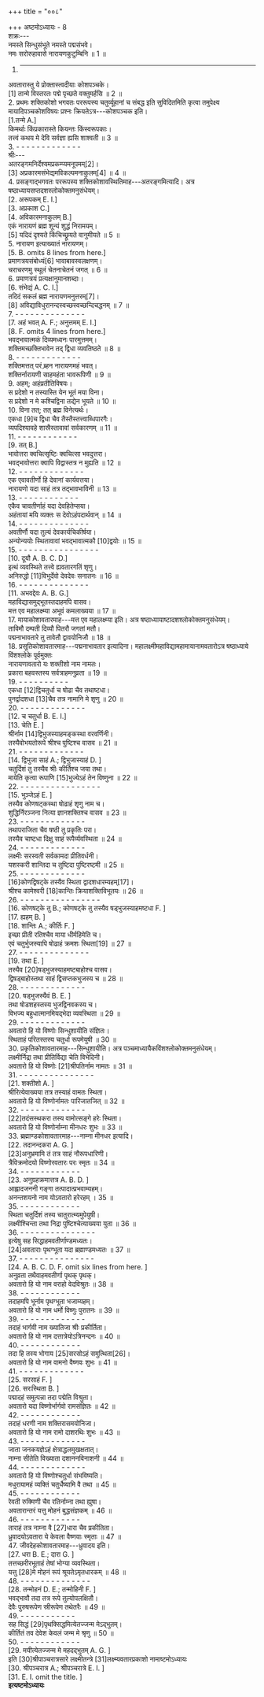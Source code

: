 +++
title = "००८"

+++
अष्टमोऽध्यायः - 8  
शक्रः---  
नमस्ते सिन्धुसंभूते नमस्ते पद्मसंभवे।  
नमः सरोरुहावासे नारायणकुटुम्बिनि ॥ 1 ॥  
1. - - - - - - - - - - - -  
अवतारास्तु ये प्रोक्तास्त्वदीयाः कोशपञ्चके।  
[1] तान्मे विस्तरतः पद्मे पृच्छते वक्तुमर्हसि ॥ 2 ॥  
2. प्रथमः शक्तिकोशो भगवतः पररूपस्य चतुर्व्यूहानां च संबद्ध इति सुविदितमिति कृत्वा तमुपेक्ष्य मायादिपञ्चकोशविषयः प्रश्नः क्रियतेऽत्र---कोशपञ्चक इति।  
[1.तन्मे A.]  
किमर्थाः किंप्रकारास्ते कियन्तः किंस्वरूपकाः।  
तत्त्वं कथय मे देवि सर्वज्ञा ह्यसि शाश्वती ॥ 3 ॥  
3. - - - - - - - - - - - - -  
श्रीः---  
अतरङ्गमनिर्देश्यमप्रकम्प्यमनूपमम्[2]।  
[3] अप्रकारमसंभेद्यमविकल्पमनाकुलम्[4] ॥ 4 ॥  
4. प्रसङ्गाद्भगवतः पररूपस्य शक्तिकोशावस्थितिमाह---अतरङ्गमित्यादि। अत्र षष्ठाध्यायसप्तदशस्लोकोक्तमनुसंधेयम्।  
[2. अरूपकम् E. I.]  
[3. अप्रकाश C.]  
[4. अविकारमनाकुलम् B.]  
एकं नारायणं ब्रह्म शून्यं शुद्धं निरामयम्।  
[5] यदिदं दृश्यते किंचिच्छ्रूयते वानुमीयते ॥ 5 ॥  
5. नारायण इत्याख्यातं नारायणम्।  
[5. B. omits 8 lines from here.]  
प्रमाणत्रयसंबोध्यं[6] भावाबावस्वलक्षणम्।  
चराचरणमु स्थूलं चेतनाचेतनं जगत् ॥ 6 ॥  
6. प्रमाणत्रयं प्रत्यक्षानुमानशब्दाः।  
[6. संभेद्यं A. C. I.]  
तदिदं सकलं ब्रह्म नारायणमनुत्तरम्[7]।  
[8] अविद्याविधुरानन्दस्वच्छस्वच्छन्दिचद्धनम् ॥ 7 ॥  
7. - - - - - - - - - - - - - -  
[7. अहं भवत् A. F.; अनुत्तमम् E. I.]  
[8. F. omits 4 lines from here.]  
भवद्भावात्मकं दिव्यमध्वनः पारमुत्तमम्।  
शक्तिमच्छक्तिभावेन तद्‌ द्विधा व्यवतिष्ठते ॥ 8 ॥  
8. - - - - - - - - - - - - -  
शक्तिमत्तत् परं ब्र्हन नारायणमहं भवत्।  
शक्तिर्नारायणी साहमहंता भावरूपिणी ॥ 9 ॥  
9. अहम्; अहंप्रतीतिविषयः।  
स प्रदेशो न तस्यास्ति येन भूतं मया विना।  
स प्रदेशो न मे कश्चिद्विना तद्येन भूयते ॥ 10 ॥  
10. विना तत्; तत् ब्रह्म विनेत्यर्थः।  
एकधा [9]च द्विधा चैव तैस्तैस्तत्त्वाब्धिपारगैः।  
व्यपदिश्यावहे शास्रैस्तावावां सर्वकारणम् ॥ 11 ॥  
11. - - - - - - - - - - - -  
[9. तत् B.]  
भावोत्तरा क्वचित्सृष्टिः क्वचित्सा भवदुत्तरा।  
भवद्भावोत्तरा क्वापि विद्वास्तत्र न मुह्यति ॥ 12 ॥  
12. - - - - - - - - - - - - -  
एक एवावतीर्णो हि देवानां कार्यवत्तया।  
नारायणो यदा साहं तत्र तद्भावभाविनी ॥ 13 ॥  
13. - - - - - - - - - - - -  
एकैव चावतीर्णाहं यदा देवहितेप्सया।  
अहंतायां मयि व्यक्तः स देवोऽहंपदार्थवान् ॥ 14 ॥  
14. - - - - - - - - - - - - - -  
अवतीर्णौ यदा तुल्यं देवकार्यचिकीर्षया।  
अन्योन्ययोः स्थितावावां भवद्भावात्मकौ [10]द्वयोः ॥ 15 ॥  
15. - - - - - - - - - - - - - - - -  
[10. दूयौ A. B. C. D.]  
इत्थं व्यवस्थिते तत्त्वे ह्यवतारगतिं शृणु।  
अनिरुद्धो [11]विभुर्देवो देवदेवः सनातनः ॥ 16 ॥  
16. - - - - - - - - - - - - - -  
[11. अभवद्देवः A. B. G.]  
महाविद्यासमुद्भूतस्तदाहमपि वासव।  
मत्त एव महालक्ष्म्या अभूवं कमलाख्यया ॥ 17 ॥  
17. मायाकोशावतारमाह---मत्त एव महालक्ष्म्या इति। अत्र षष्ठाध्यायाष्टादशश्लोकोक्तमनुसंधेयम्।  
ताविमौ दम्पती दिव्यौ पितरौ जगतां मतौ।  
पद्मनाभावतारे तु तावेतौ द्वावयोनिजौ ॥ 18 ॥  
18. प्रसूतिकोशावतारमाह---पद्मनाभावतार इत्यादिना। महालक्ष्मीमहाविद्यामहामायानामवतारोऽत्र षष्ठाध्याये विंशश्लोके पूर्वमुक्तः  
नारायणावतारो यः शक्तीशो नाम नामतः।  
प्रकारा बहवस्तस्य सर्वत्राहमनुव्रता ॥ 19 ॥  
19. - - - - - - - - - -  
एकधा [12]द्विचतुर्धा च षोढा चैव तथाष्टधा।  
पुनर्द्वादशधा [13]चैव तत्र नामानि मे शृणु ॥ 20 ॥  
20. - - - - - - - - - - - - -  
[12. च चतुर्धा B. E. I.]  
[13. चेति E. ]  
श्रीर्नाम [14]द्विभुजस्याहमङ्कस्था वरवर्णिनी।  
तस्यैवोभयतोरूपे श्रीश्च पुष्टिश्च वासव ॥ 21 ॥  
21. - - - - - - - - - - - - -  
[14. द्विभुजा साहं A.; द्विभुजास्याहं D. ]  
चतुर्दिशं तु तस्यैव श्रीः कीर्तिश्च जया तथा।  
मायेति कृत्वा रूपाणि [15]भुज्येऽहं तेन विष्णुना ॥ 22 ॥  
22. - - - - - - - - - - - - - - - -  
[15. भुञ्जेऽहं E. ]  
तस्यैव कोणषट्‌कस्था षोढाहं शृणु नाम च।  
शुद्धिर्निरञ्जना नित्या ज्ञानशक्तिश्च वासव ॥ 23 ॥  
23. - - - - - - - - - - - - -  
तथापराजिता चैव षष्ठी तु प्रकृतिः परा।  
तस्यैव चाष्टधा दिक्षु साहं रूपैर्व्यवस्थिता ॥ 24 ॥  
24. - - - - - - - - - - - - -  
लक्ष्मीः सरस्वती सर्वकामदा प्रीतिवर्धनी।  
यशस्करी शान्तिदा च तुष्टिदा पुष्टिरष्टमी ॥ 25 ॥  
25. - - - - - - - - - - - - -  
[16]कोणद्विषट्‌के तस्यैव स्थिता द्वादशधारम्यहम्[17]।  
श्रीश्च कामेश्वरी [18]कान्तिः क्रियाशक्तिविभूतयः ॥ 26 ॥  
26. - - - - - - - - - - - - - - - -  
[16. कोणषट्‌के तु B.; कोणषट्‌के तु तस्यैव षड्‌भुजस्याहमष्टधा F. ]  
[17. ह्यहम् B. ]  
[18. शान्तिः A.; कीर्तिः F. ]  
इच्छा प्रीती रतिश्चैव माया धीर्महिमेति च।  
एवं चतुर्भुजस्यापि षोढाहं क्रमशः स्थिता[19] ॥ 27 ॥  
27. - - - - - - - - - - - - - -  
[19. तथा E. ]  
तस्यैव [20]षड्‌भुजस्याहमष्टबाहोश्च वासव।  
द्विषड्‌बाहोस्तथा साहं द्विसप्तकभुजस्य च ॥ 28 ॥  
28. - - - - - - - - - - - - -  
[20. षड्‌भुजस्यैवं B. E. ]  
तथा षोडशहस्तस्य भुजद्विनवकस्य च।  
विभज्य बहुधात्मानमियद्भेदा व्यवस्थिता ॥ 29 ॥  
29. - - - - - - - - - - - - -  
अवतारो हि यो विष्णोः सिन्धुशायीति संज्ञितः।  
स्थिताहं परितस्तस्य चतुर्धा रूपमेयुषी ॥ 30 ॥  
30. प्रकृतिकोशावतारमाह---सिन्धुशायीति। अत्र पञ्चमाध्यायैकविंशश्लोकोक्तमनुसंधेयम्।  
लक्ष्मीर्निद्रा तथा प्रीतिर्विद्या चेति विभेदिनी।  
अवतारो हि यो विष्णोः [21]श्रीपतिर्नाम नामतः ॥ 31 ॥  
31. - - - - - - - - - - - - - - -  
[21. शक्तीशो A. ]  
श्रीरित्येवाख्यया तत्र तस्याहं वामतः स्थिता।  
अवतारो हि यो विष्णोर्नामतः पारिजातजित् ॥ 32 ॥  
32. - - - - - - - - - - - - -  
[22]तदंसस्थकरा तस्य वामोत्सङ्गे हरेः स्थिता।  
अवतारो हि यो विष्णोर्नाम्ना मीनधरः शुभः ॥ 33 ॥  
33. ब्रह्माण्डकोशावतारमाह---नाम्ना मीनधर इत्यादि।  
[22. तदानन्दकरा A. G. ]  
[23]अनुभ्रमामि तं तत्र साहं नौरूपधारिणी।  
त्रैविक्रमोदयो विष्णोरवतारः परः स्मृतः ॥ 34 ॥  
34. - - - - - - - - - - - -  
[23. अनुग्रहक्रमात्तत्र A. B. D. ]  
आह्लादजननी गङ्गा तत्पादात्प्रभवाम्यहम्।  
अनन्तशयनो नाम योऽवतारो हरेरहम् । 35 ॥  
35. - - - - - - - - - - - -  
स्थिता चतुर्दिशं तस्य चातुरात्म्यमुपेयुषी।  
लक्ष्मीश्चिन्ता तथा निद्रा पुष्टिश्चेत्याख्यया युता ॥ 36 ॥  
36. - - - - - - - - - - - - - - -  
इत्येषु सह सिद्धाहमवतीर्णाण्डमध्यतः।  
[24]अवताराः पृथग्भूता यदा ब्रह्माण्डमध्यतः ॥ 37 ॥  
37. - - - - - - - - - - - - - - -  
[24. A. B. C. D. F. omit six lines from here. ]  
अनुव्रता तथैवाहमवतीर्णा पृथक् पृथक्।  
अवतारो हि यो नाम वराहो वेदविश्रुतः ॥ 38 ॥  
38. - - - - - - - - - - - -  
तदाहमपि भूर्नाम पृथग्भूता भजाम्यहम्।  
अवतारो हि यो नाम धर्मो विष्णुः पुरातनः ॥ 39 ॥  
39. - - - - - - - - - - - - -  
तदाहं भार्गवी नाम ख्यातिजा श्रीः प्रकीर्तिता।  
अवतारो हि यो नाम दत्तात्रेयोऽत्रिनन्दनः ॥ 40 ॥  
40. - - - - - - - - - - - -  
तदा हि तस्य भोगाय [25]सरसोऽहं समुत्थिता[26]।  
अवतारो हि यो नाम वामनो वैष्णवः शुभः ॥ 41 ॥  
41. - - - - - - - - - - - - -  
[25. सरसाहं F. ]  
[26. सरःस्थिता B. ]  
पद्मादहं समुत्पन्ना तदा पद्मेति विश्रुता।  
अवतारो यदा विष्णोर्भार्गवो रामसंज्ञितः ॥ 42 ॥  
42. - - - - - - - - - - - -  
तदाहं धरणी नाम शक्तिरासमयोनिजा।  
अवतारो हि यो नाम रामो दाशरथिः शुभः ॥ 43 ॥  
43. - - - - - - - - - - - - -  
जाता जनकयज्ञेऽहं क्षेत्राद्धलमुखक्षतात्।  
नाम्ना सीतेति विख्याता दशाननविनाशनी ॥ 44 ॥  
44. - - - - - - - - - - - - -  
अवतारो हि यो विष्णोश्चतुर्धा संभविष्यति।  
मधुरायामहं व्यक्तिं चतुर्धैष्यामि वै तथा ॥ 45 ॥  
45. - - - - - - - - - - - -  
रेवती रुक्मिणी चैव रतिर्नाम्ना तथा ह्युषा।  
अवतारान्तरं यत्तु मोहनं बुद्धसंज्ञकम् ॥ 46 ॥  
46. - - - - - - - - - - - -  
ताराहं तत्र नाम्ना वै [27]धारा चैव प्रकीतिता।  
ध्रुवादयोऽवतारा ये केवला वैष्णवाः स्मृताः ॥ 47 ॥  
47. जीवदेहकोशावतारमाह---ध्रुवादय इति।  
[27. धरा B. E.; दारा G. ]  
तत्तच्छरीरभूताहं तेषां भोग्या व्यवस्थिता।  
यत्तु [28]मे मोहनं रूपं श्रूयतेऽमृतधारकम् ॥ 48 ॥  
48. - - - - - - - - - - - - - -  
[28. तन्मोहनं D. E.; तन्मोहिनी F. ]  
भवद्भावौ तदा तत्र रूपे तुल्योपलक्षितौ।  
देवैः पुरुषरूपेण स्रीरूपेण तथेतरैः ॥ 49 ॥  
49. - - - - - - - - - - -  
सह सिद्धं [29]पृथक्सिद्धमित्येतज्जन्म मेऽद्भुतम्।  
कीर्तितं तव देवेश केवलं जन्म मे श्रृणु ॥ 50 ॥  
50. - - - - - - - - - - - -  
[29. मयीत्येतज्जन्म मे महदद्भुतम् A. G. ]  
इति [30]श्रीपाञ्चरात्रसारे लक्ष्मीतन्त्रे [31]लक्ष्म्यवतारप्रकाशो नामाष्टमोऽध्यायः  
[30. श्रीपञ्चरात्र A.; श्रीपञ्चरात्रे E. I. ]  
[31. E. I. omit the title. ]  
********इत्यष्टमोऽध्यायः********